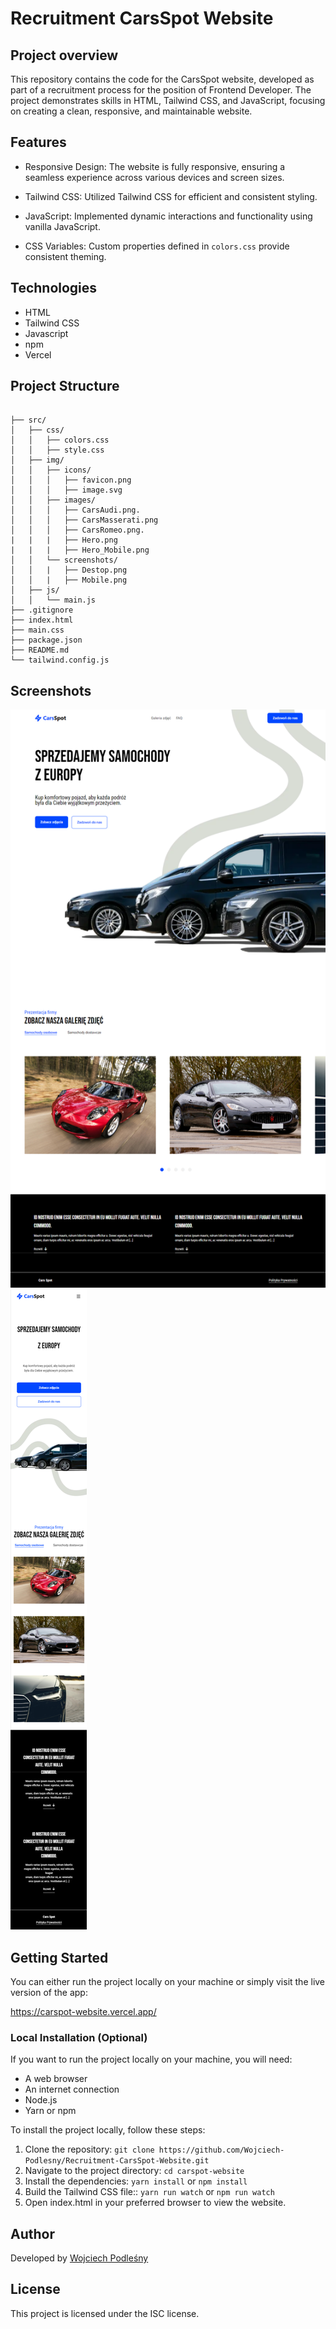 # Recruitment CarsSpot Website

## Project overview

This repository contains the code for the CarsSpot website, developed as part of a recruitment process for the position of Frontend Developer. The project demonstrates skills in HTML, Tailwind CSS, and JavaScript, focusing on creating a clean, responsive, and maintainable website.

## Features

- Responsive Design: The website is fully responsive, ensuring a seamless experience across various    devices and screen sizes.

- Tailwind CSS: Utilized Tailwind CSS for efficient and consistent styling.

- JavaScript: Implemented dynamic interactions and functionality using vanilla JavaScript.

- CSS Variables: Custom properties defined in `colors.css` provide consistent theming.

## Technologies

- HTML
- Tailwind CSS
- Javascript
- npm
- Vercel

## Project Structure

```

├── src/                     
│   ├── css/               
│   │   ├── colors.css      
│   │   ├── style.css          
│   ├── img/                
│   │   ├── icons/          
│   │   │   ├── favicon.png 
│   │   │   ├── image.svg  
│   │   ├── images/           
│   │   │   ├── CarsAudi.png.
│   │   │   ├── CarsMasserati.png
│   │   │   ├── CarsRomeo.png.
|   |   |   ├── Hero.png
|   |   |   ├── Hero_Mobile.png
│   │   └── screenshots/     
│   │   |   ├── Destop.png 
│   │   |   ├── Mobile.png  
│   ├── js/                  
│   │   └── main.js 
├── .gitignore  
├── index.html             
├── main.css               
├── package.json           
├── README.md
└── tailwind.config.js     

```


## Screenshots

<img src="/src/img/screenshots/Desktop.png" alt="Desktop">

<img src="/src/img/screenshots/Mobile.png" alt="Mobile">


## Getting Started

You can either run the project locally on your machine or simply visit the live version of the app:

https://carspot-website.vercel.app/

### Local Installation (Optional)

If you want to run the project locally on your machine, you will need:

- A web browser
- An internet connection
- Node.js
- Yarn or npm

To install the project locally, follow these steps:

1. Clone the repository: `git clone https://github.com/Wojciech-Podlesny/Recruitment-CarsSpot-Website.git`
2. Navigate to the project directory: `cd carspot-website`
3. Install the dependencies: `yarn install` or `npm install`
4. Build the Tailwind CSS file:: `yarn run watch` or `npm run watch`
5. Open index.html in your preferred browser to view the website.


## Author

Developed by [Wojciech Podleśny](https://github.com/Wojciech-Podlesny)

## License

This project is licensed under the ISC license.
